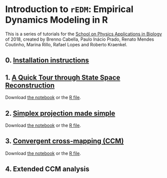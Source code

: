 # Introduction to `rEDM`: Empirical Dynamics Modeling in R

This is a series of tutorials for the  [School on Physics Applications in Biology](http://www.ictp-saifr.org/?page_id=15616) of 2018, created by Brenno Cabella, Paulo Inácio Prado, Renato Mendes Coutinho,  Marina Rillo, Rafael Lopes and Roberto Kraenkel.

## 0. [Installation instructions](install.md)

## 1. [A Quick Tour through State Space Reconstruction](Hands-on_Takens.html)
Download  <a href="https://raw.githubusercontent.com/mathbio/edmTutorials/master/takens/Hands-on%20Takens.Rmd" download>the notebook</a> or the [R file](https://raw.githubusercontent.com/mathbio/edmTutorials/master/takens/Hands-on%20Takens.R).

## 2. [Simplex projection made simple](simplex.html)
Download [the notebook](https://raw.githubusercontent.com/mathbio/edmTutorials/master/simplex/simplex.Rmd) or the [R file](https://raw.githubusercontent.com/mathbio/edmTutorials/master/simplex/simplex.R).

## 3. [Convergent cross-mapping (CCM)](ccm.html)
Download [the notebook](https://raw.githubusercontent.com/mathbio/edmTutorials/master/ccm/ccm.Rmd) or the [R file](https://raw.githubusercontent.com/mathbio/edmTutorials/master/ccm/ccm.R).

## 4. Extended CCM analysis

